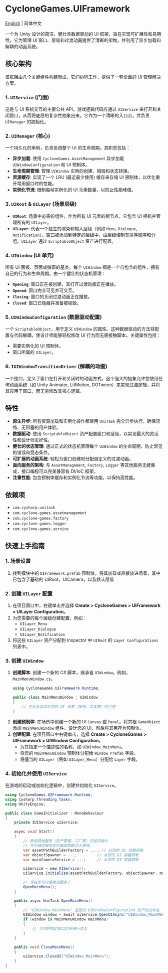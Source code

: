 # CycloneGames.UIFramework

<div align="left"><a href="./README.md">English</a> | 简体中文</div>

一个为 Unity 设计的简洁、健壮且数据驱动的 UI 框架，旨在实现可扩展性和易用性。它为管理 UI 窗口、层级和过渡动画提供了清晰的架构，并利用了异步加载和解耦的动画系统。

## 核心架构

该框架由几个关键组件构建而成，它们协同工作，提供了一套全面的 UI 管理解决方案。

### 1. `UIService` (门面)
这是与 UI 系统交互的主要公共 API。游戏逻辑代码应通过 `UIService` 来打开和关闭窗口，从而将底层的复杂性抽象出来。它作为一个清晰的入口点，并负责 `UIManager` 的初始化。

### 2. `UIManager` (核心)
一个持久化的单例，负责协调整个 UI 的生命周期。其职责包括：
- **异步加载**: 使用 `CycloneGames.AssetManagement` 异步加载 `UIWindowConfiguration` 和 UI 预制体。
- **生命周期管理**: 管理 `UIWindow` 实例的创建、销毁和状态转换。
- **资源缓存**: 实现了一个 LRU (最近最少使用) 缓存来存储 UI 预制体，以优化重开常用窗口时的性能。
- **实例化节流**: 限制每帧实例化的 UI 元素数量，以防止性能峰值。

### 3. `UIRoot` & `UILayer` (场景层级)
- **`UIRoot`**: 场景中必需的组件，作为所有 UI 元素的根节点。它包含 UI 相机并管理所有的 `UILayer`。
- **`UILayer`**: 代表一个独立的渲染和输入层级（例如 `Menu`, `Dialogue`, `Notification`）。窗口被添加到特定的层级中，由层级控制其排序顺序和分组。`UILayer` 通过 `ScriptableObject` 资产进行配置。

### 4. `UIWindow` (UI 单元)
所有 UI 面板、页面或弹窗的基类。每个 `UIWindow` 都是一个自包含的组件，拥有自己的行为和生命周期，由一个健壮的状态机管理：
- **`Opening`**: 窗口正在被创建，其打开过渡动画正在播放。
- **`Opened`**: 窗口完全可见并可交互。
- **`Closing`**: 窗口的关闭过渡动画正在播放。
- **`Closed`**: 窗口已隐藏并准备被销毁。

### 5. `UIWindowConfiguration` (数据驱动配置)
一个 `ScriptableObject`，用于定义 `UIWindow` 的属性。这种数据驱动的方法将配置与代码解耦，使设计师能够轻松修改 UI 行为而无需接触脚本。关键属性包括：
- 需要实例化的 UI 预制体。
- 窗口所属的 `UILayer`。

### 6. `IUIWindowTransitionDriver` (解耦的动画)
一个接口，定义了窗口在打开和关闭时的动画方式。这个强大的抽象允许您使用任何动画系统（如 Unity Animator, LitMotion, DOTween）来实现过渡逻辑，并将其应用于窗口，而无需修改其核心逻辑。

## 特性

- **原生异步**: 所有资源加载和实例化操作都使用 `UniTask` 完全异步执行，确保流畅、无阻塞的用户体验。
- **数据驱动**: 使用 `ScriptableObject` 资产配置窗口和层级，以实现最大的灵活性和设计师友好性。
- **健壮的状态管理**: 通过正式的状态机管理每个 `UIWindow` 的生命周期，防止常见的错误和竞态条件。
- **可扩展的动画系统**: 轻松为窗口创建和分配自定义的过渡动画。
- **面向服务的架构**: 与 `AssetManagement`, `Factory`, `Logger` 等其他服务无缝集成，接口编程可以完美兼容各 DI/IoC 框架。
- **注重性能**: 包含预制体缓存和实例化节流等功能，以保持高性能。

## 依赖项

- `com.cysharp.unitask`
- `com.cyclone-games.assetmanagement`
- `com.cyclone-games.factory`
- `com.cyclone-games.logger`
- `com.cyclone-games.service`

## 快速上手指南

### 1. 场景设置
1.  找到模块中的 `UIFramework.prefab` 预制体，将其加载或直接放进场景，其中已包含了基础的 UIRoot，UICamera，以及默认层级

### 2. 创建 `UILayer` 配置
1.  在项目窗口中，右键单击并选择 **Create > CycloneGames > UIFramework > UILayer Configuration**。
2.  为您需要的每个层级创建配置，例如：
    - `UILayer_Menu`
    - `UILayer_Dialogue`
    - `UILayer_Notification`
3.  将这些 `UILayer` 资产分配到 Inspector 中 `UIRoot` 的 `Layer Configurations` 列表中。

### 3. 创建 `UIWindow`
1.  **创建脚本**: 创建一个新的 C# 脚本，继承自 `UIWindow`。例如，`MainMenuWindow.cs`。
    ```csharp
    using CycloneGames.UIFramework.Runtime;

    public class MainMenuWindow : UIWindow
    {
        // 在此处添加对您的 UI 元素（按钮、文本等）的引用
    }
    ```
2.  **创建预制体**: 在场景中创建一个新的 UI `Canvas` 或 `Panel`。将其根 `GameObject` 添加 `MainMenuWindow` 组件。设计您的 UI，然后将其另存为预制体。
3.  **创建配置**: 在项目窗口中右键单击，选择 **Create > CycloneGames > UIFramework > UIWindow Configuration**。
    - 为其指定一个描述性的名称，如 `UIWindow_MainMenu`。
    - 将您的 `MainMenuWindow` 预制体分配给 `Window Prefab` 字段。
    - 将适当的 `UILayer`（例如 `UILayer_Menu`）分配给 `Layer` 字段。

### 4. 初始化并使用 `UIService`
在游戏的启动或初始化逻辑中，创建并初始化 `UIService`。

```csharp
using CycloneGames.UIFramework.Runtime;
using Cysharp.Threading.Tasks;
using UnityEngine;

public class GameInitializer : MonoBehaviour
{
    private IUIService uiService;

    async void Start()
    {
        // 假设其他服务（资产管理、工厂等）已经初始化
        // 并可通过服务定位器或依赖注入获得。
        var assetPathBuilderFactory = ...; // 从您的 DI 容器获取
        var objectSpawner = ...;         // 从您的 DI 容器获取
        var mainCameraService = ...;     // 从您的 DI 容器获取

        uiService = new UIService();
        uiService.Initialize(assetPathBuilderFactory, objectSpawner, mainCameraService);

        // 现在您可以使用该服务了
        OpenMainMenu();
    }

    public async UniTask OpenMainMenu()
    {
        // "UIWindow_MainMenu" 是您的 UIWindowConfiguration 资产的文件名
        UIWindow window = await uiService.OpenUIAsync("UIWindow_MainMenu");
        if (window is MainMenuWindow mainMenu)
        {
            // 与您的特定窗口实例进行交互
        }
    }

    public void CloseMainMenu()
    {
        uiService.CloseUI("UIWindow_MainMenu");
    }
}
